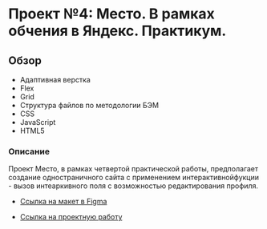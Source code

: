# Проект №4: Место. В рамках обчения в Яндекс. Практикум.

## Обзор
* Адаптивная верстка
* Flex
* Grid
* Структура файлов по методологии БЭМ
* CSS
* JavaScript
* HTML5

### Описание
Проект Место, в рамках четвертой практической работы, предполагает создание одностраничного сайта с применением интерактивнойфукции - вызов интеаркивного поля с возможностью редактирования профиля.

* [Ссылка на макет в Figma](https://www.figma.com/file/2cn9N9jSkmxD84oJik7xL7/JavaScript.-Sprint-4?node-id=0%3A1)

* [Ссылка на проектную работу]()
